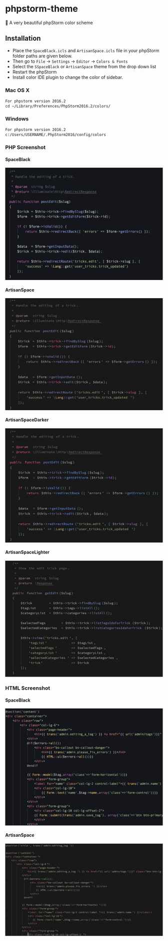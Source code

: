 # phpstorm-theme
:sparkling_heart: A very beautiful phpStorm color scheme

## Installation ##
- Place the `SpaceBlack.icls` and `ArtisanSpace.icls` file in your phpStorm folder paths are given below. 
- Then go to `File` -> `Settings` -> `Editor` -> `Colors & Fonts`
- Select the `SSpaceBlack` or `ArtisanSpace` theme from the drop down list
- Restart the phpStorm
- Install color IDE plugin to change the color of sidebar.

### Mac OS X ###

    For phpstorm version 2016.2
    cd ~/Library/Preferences/PhpStorm2016.2/colors/

### Windows ###

    For phpstorm version 2016.2
    c:/Users/USERNAME/.PhpStorm2016/config/colors

### PHP Screenshot ###

#### SpaceBlack
![image](https://github.com/emanci/PhpStorm-Theme/blob/master/assets/SpaceBlack.png?raw=true)
#### ArtisanSpace
![image](https://github.com/emanci/PhpStorm-Theme/blob/master/assets/ArtisanSpace.png?raw=true)
#### ArtisanSpaceDarker
![image](https://github.com/emanci/PhpStorm-Theme/blob/master/assets/ArtisanSpaceDarker.png?raw=true)
#### ArtisanSpaceLighter
![image](https://github.com/emanci/phpstorm-theme/blob/master/assets/ArtisanSpaceLighter.png?raw=true)

### HTML Screenshot ###

#### SpaceBlack
![image](https://github.com/emanci/phpstorm-theme/blob/master/assets/SpaceBlack_html.png?raw=true)
#### ArtisanSpace
![image](https://github.com/emanci/phpstorm-theme/blob/master/assets/ArtisanSpace_html.png?raw=true)
